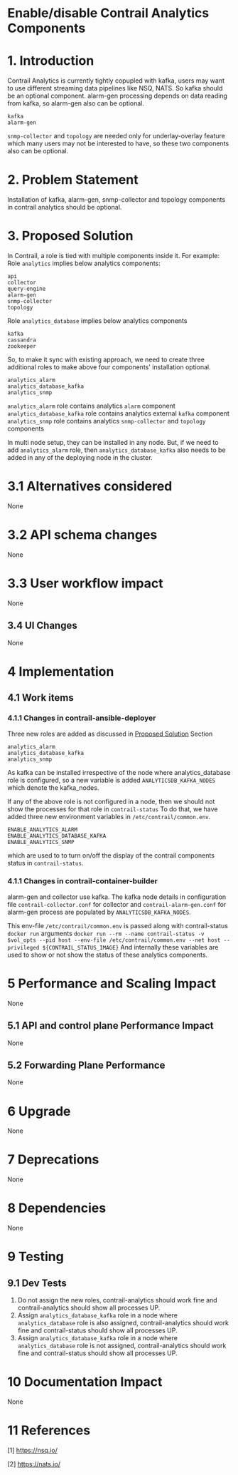 Enable/disable Contrail Analytics Components
===
# 1.      Introduction

Contrail Analytics is currently tightly copupled with kafka, users may want to use different streaming data pipelines like NSQ, NATS. So kafka should be an optional component. alarm-gen processing depends on data reading from kafka, so alarm-gen also can be optional.
```
kafka
alarm-gen
```
```snmp-collector``` and ```topology``` are needed only for underlay-overlay feature which many users may not be interested to have, so these two components also can be optional.

# 2.      Problem Statement

Installation of kafka, alarm-gen, snmp-collector and topology components in contrail analytics should be optional.

# 3.      Proposed Solution

In Contrail, a role is tied with multiple components inside it.
For example:
Role ```analytics``` implies below analytics components:
```
api
collector
query-engine
alarm-gen
snmp-collector
topology
```

Role ```analytics_database``` implies below analytics components

```
kafka
cassandra
zookeeper
```

So, to make it sync with existing approach, we need to create three additional roles to make above four components' installation optional.
```
analytics_alarm
analytics_database_kafka
analytics_snmp
```

```analytics_alarm``` role contains analytics ```alarm``` component
```analytics_database_kafka``` role contains analytics external ```kafka``` component
```analytics_snmp``` role contains analytics ```snmp-collector``` and ```topology``` components

In multi node setup, they can be installed in any node.
But, if we need to add ```analytics_alarm``` role, then ```analytics_database_kafka``` also needs to be added in any of the deploying node in the cluster.

# 3.1    Alternatives considered
None

# 3.2    API schema changes
None

# 3.3      User workflow impact
None

## 3.4      UI Changes
None


# 4 Implementation

## 4.1      Work items
### 4.1.1 Changes in contrail-ansible-deployer
Three new roles are added as discussed in [Proposed Solution](https://github.com/biswajit-mandal/contrail-analytics/blob/master/specs/enable_disable_components.md#3------proposed-solution) Section
```
analytics_alarm
analytics_database_kafka
analytics_snmp
```
As kafka can be installed irrespective of the node where analytics_database role is configured, so a new variable is added ```ANALYTICSDB_KAFKA_NODES``` which denote the kafka_nodes.

If any of the above role is not configured in a node, then we should not show the processes for that role in ```contrail-status```
To do that, we have added three new environment variables in ```/etc/contrail/common.env```.
```
ENABLE_ANALYTICS_ALARM
ENABLE_ANALYTICS_DATABASE_KAFKA
ENABLE_ANALYTICS_SNMP
```
which are used to to turn on/off the display of the contrail components status in ```contrail-status```.

### 4.1.1 Changes in contrail-container-builder
alarm-gen and collector use kafka. The kafka node details in configuration file ```contrail-collector.conf``` for collector and ```contrail-alarm-gen.conf``` for alarm-gen process are populated by ```ANALYTICSDB_KAFKA_NODES```.

This env-file ```/etc/contrail/common.env``` is passed along with contrail-status ```docker run``` arguments
```docker run --rm --name contrail-status -v $vol_opts --pid host --env-file /etc/contrail/common.env --net host --privileged ${CONTRAIL_STATUS_IMAGE}```
And internally these variables are used to show or not show the status of these analytics components.

# 5 Performance and Scaling Impact
None

## 5.1     API and control plane Performance Impact
None

## 5.2     Forwarding Plane Performance
None

# 6 Upgrade
None

# 7       Deprecations
None

# 8       Dependencies
None

# 9       Testing
## 9.1    Dev Tests
1. Do not assign the new roles, contrail-analytics should work fine and contrail-analytics should show all processes UP.
2. Assign ```analytics_database_kafka``` role in a node where ```analytics_database``` role is also assigned, contrail-analytics should work fine and contrail-status should show all processes UP.
3. Assign ```analytics_database_kafka``` role in a node where ```analytics_database``` role is not assigned, contrail-analytics should work fine and contrail-status should show all processes UP.

# 10      Documentation Impact
None

# 11      References
[1] https://nsq.io/

[2] https://nats.io/

